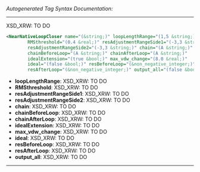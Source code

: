 _Autogenerated Tag Syntax Documentation:_

---
XSD_XRW: TO DO

```xml
<NearNativeLoopCloser name="(&string;)" loopLengthRange="(1,5 &string;)"
        RMSthreshold="(0.4 &real;)" resAdjustmentRangeSide1="(-3,3 &string;)"
        resAdjustmentRangeSide2="(-3,3 &string;)" chain="(A &string;)"
        chainBeforeLoop="(A &string;)" chainAfterLoop="(A &string;)"
        idealExtension="(true &bool;)" max_vdw_change="(8.0 &real;)"
        ideal="(false &bool;)" resBeforeLoop="(&non_negative_integer;)"
        resAfterLoop="(&non_negative_integer;)" output_all="(false &bool;)" />
```

-   **loopLengthRange**: XSD_XRW: TO DO
-   **RMSthreshold**: XSD_XRW: TO DO
-   **resAdjustmentRangeSide1**: XSD_XRW: TO DO
-   **resAdjustmentRangeSide2**: XSD_XRW: TO DO
-   **chain**: XSD_XRW: TO DO
-   **chainBeforeLoop**: XSD_XRW: TO DO
-   **chainAfterLoop**: XSD_XRW: TO DO
-   **idealExtension**: XSD_XRW: TO DO
-   **max_vdw_change**: XSD_XRW: TO DO
-   **ideal**: XSD_XRW: TO DO
-   **resBeforeLoop**: XSD_XRW: TO DO
-   **resAfterLoop**: XSD_XRW: TO DO
-   **output_all**: XSD_XRW: TO DO

---
